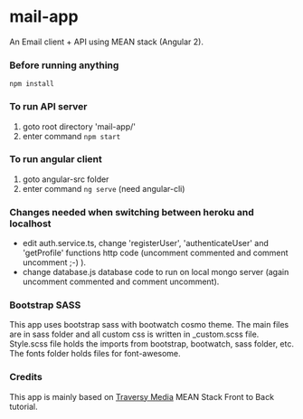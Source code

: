 # mail-app
An Email client + API using MEAN stack (Angular 2).

### Before running anything
`npm install`

### To run API server
1. goto root directory 'mail-app/'
2. enter command `npm start`

### To run angular client
1. goto angular-src folder
2. enter command `ng serve` (need angular-cli)

### Changes needed when switching between heroku and localhost
- edit auth.service.ts, change 'registerUser', 'authenticateUser' and 'getProfile' functions http code (uncomment commented and comment uncomment ;-) ).
- change database.js database code to run on local mongo server (again uncomment commented and comment uncomment).

### Bootstrap SASS
This app uses bootstrap sass with bootwatch cosmo theme. The main files are in sass folder and all custom css is written in _custom.scss file. Style.scss file holds the imports from bootstrap, bootwatch, sass folder, etc. The fonts folder holds files for font-awesome.

### Credits
This app is mainly based on [Traversy Media](https://www.youtube.com/channel/UC29ju8bIPH5as8OGnQzwJyA) MEAN Stack Front to Back tutorial.
